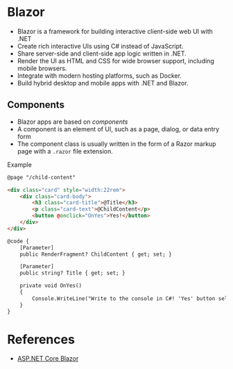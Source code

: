 # Blazor
- Blazor is a framework for building interactive client-side web UI with .NET
- Create rich interactive UIs using C# instead of JavaScript.
- Share server-side and client-side app logic written in .NET.
- Render the UI as HTML and CSS for wide browser support, including mobile browsers.
- Integrate with modern hosting platforms, such as Docker.
- Build hybrid desktop and mobile apps with .NET and Blazor.

## Components
- Blazor apps are based on _components_
- A component is an element of UI, such as a page, dialog, or data entry form
- The component class is usually written in the form of a Razor markup page with a `.razor` file extension. 

Example
```HTML
@page "/child-content"

<div class="card" style="width:22rem">
    <div class="card-body">
        <h3 class="card-title">@Title</h3>
        <p class="card-text">@ChildContent</p>
        <button @onclick="OnYes">Yes!</button>
    </div>
</div>

@code {
    [Parameter]
    public RenderFragment? ChildContent { get; set; }

    [Parameter]
    public string? Title { get; set; }

    private void OnYes()
    {
        Console.WriteLine("Write to the console in C#! 'Yes' button selected.");
    }
}
```

# References
- [ASP.NET Core Blazor](https://learn.microsoft.com/en-us/aspnet/core/blazor/?view=aspnetcore-7.0)